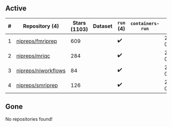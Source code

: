 ## Active
| # | Repository (4) | Stars (1103) | Dataset | `run` (4) | `containers-run` | Last Modified |
| --- | --- | --- | --- | --- | --- | --- |
| 1 | [nipreps/fmriprep](https://github.com/nipreps/fmriprep) | 609 |  | :heavy_check_mark: |  | 2024-06-22 07:07:14+00:00 |
| 2 | [nipreps/mriqc](https://github.com/nipreps/mriqc) | 284 |  | :heavy_check_mark: |  | 2024-06-20 07:46:57+00:00 |
| 3 | [nipreps/niworkflows](https://github.com/nipreps/niworkflows) | 84 |  | :heavy_check_mark: |  | 2024-06-22 08:45:51+00:00 |
| 4 | [nipreps/smriprep](https://github.com/nipreps/smriprep) | 126 |  | :heavy_check_mark: |  | 2024-06-18 01:06:54+00:00 |

## Gone
No repositories found!

